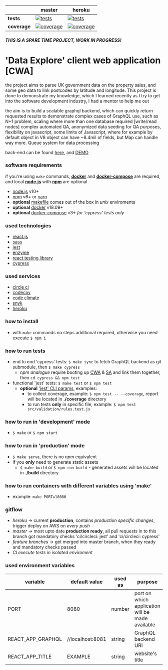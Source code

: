 [ci.tests-master-badge]: https://circleci.com/gh/anna-liepina/explore-cwa-react/tree/master.svg?style=svg
[ci.tests-master]: https://circleci.com/gh/anna-liepina/explore-cwa-react/tree/master
[ci.coverage-master-badge]: https://codecov.io/gh/anna-liepina/explore-cwa-react/branch/master/graph/badge.svg
[ci.coverage-master]: https://codecov.io/gh/anna-liepina/explore-cwa-react/branch/master

[ci.tests-heroku-badge]: https://circleci.com/gh/anna-liepina/explore-cwa-react/tree/heroku.svg?style=svg
[ci.tests-heroku]: https://circleci.com/gh/anna-liepina/explore-cwa-react/tree/heroku
[ci.coverage-heroku-badge]: https://codecov.io/gh/anna-liepina/explore-cwa-react/branch/heroku/graph/badge.svg
[ci.coverage-heroku]: https://codecov.io/gh/anna-liepina/explore-cwa-react/branch/heroku

|               | master                                                        | heroku
|---            |---                                                            | ---
| __tests__     | [![tests][ci.tests-master-badge]][ci.tests-master]            | [![tests][ci.tests-heroku-badge]][ci.tests-heroku]
| __coverage__  | [![coverage][ci.coverage-master-badge]][ci.coverage-master]   | [![coverage][ci.coverage-heroku-badge]][ci.coverage-heroku]

##### THIS IS A SPARE TIME PROJECT, WORK IN PROGRESS!

# 'Data Explore' client web application [CWA] 

the project aims to parse UK government data on the property sales, and some geo data to link postcodes by latitude and longitude.
This project is done to demonstrate my knowledge, which I learned recently as I try to get into the software development industry, I had a mentor to help me out

the aim is to build a scalable graphql backend, which can quickly return requested results
to demonstrate complex cases of GraphQL use, such as N+1 problem, scaling where more than one database required [write/read nodes]
complex automated QA, anonymized data seeding for QA purposes, flexibility on javascript, some limits of Javascript, where for example by default object in V8 object can have ~8.4mil of fields, but Map can handle way more. Queue system for data processing

back-end can be found [here](https://github.com/anna-lipina/explore-sa-node), and [DEMO](https://www.data-explorer.co.uk/)

### software requirements

if you're using `make` commands, __[docker](https://docs.docker.com/install/)__ and __[docker-compose](https://docs.docker.com/compose/install/)__ are required, and local __[node.js](https://nodejs.org/)__ with __[npm](https://www.npmjs.com/)__ are optional
* [node.js](https://nodejs.org/) v10+
* [npm](https://www.npmjs.com/) v6+ or [yarn](https://yarnpkg.com/)
* __optional__ [makefile](https://en.wikipedia.org/wiki/Makefile) comes out of the box in *unix* enviroments
* __optional__ [docker](https://www.docker.com/) v18.09+
* __optional__ [docker-compose](https://docs.docker.com/compose/) v3+ *for 'cypress' tests only*

### used technologies

* [react.js](https://reactjs.org/)
* [sass](https://sass-lang.com/)
* [jest](https://facebook.github.io/jest/)
* [enzyme](http://airbnb.io/enzyme/)
* [react testing library](https://testing-library.com/docs/react-testing-library/intro)
* [cypress](https://www.cypress.io/)

### used services

* [circle ci](https://circleci.com/dashboard)
* [codecov](https://codecov.io/)
* [code climate](https://codeclimate.com/)
* [snyk](https://snyk.io/)
* [heroku](https://www.heroku.com/)

### how to install

* with `make` commands no steps additional required, otherwise you need execute `$ npm i`

### how to run tests

* end to end 'cypress' tests: `$ make sync` to fetch GraphQL backend as git submodule, then `$ make cypress`
  * _npm analogue_ require booting up [CWA](https://github.com/anna-lipina/explore-cwa-react) & [SA](https://github.com/anna-lipina/explore-sa-node/) and link them together, then `cd cypress && npm test`
* functional 'jest' tests: `$ make test` or `$ npm test`
  * __optional__ [ 'jest' CLI params](https://facebook.github.io/jest/docs/en/cli.html), examples:
    * to collect coverage, example: `$ npm test -- --coverage`, report will be located in __./coverage__ directory
    * to run tests __only__ in specific file, example: `$ npm test src/validation/rules.test.js`

### how to run in 'development' mode

* `$ make` or `$ npm start`

### how to run in 'production' mode

* `$ make serve`, there is no *npm* equivalent
* if you __only__ need to generate static assets
  * `$ make build` or `$ npm run build` - generated assets will be located in __./build__ directory

### how to run containers with different variables using 'make'

* example: `make PORT=18080`

### gitflow

* *heroku* -> current __production__, contains *production specific changes*, trigger deploy on AWS on *every push*
* *master* -> most upto date __production ready__, all pull requests in to this branch got mandatory checks 'ci/circleci: jest' and 'ci/circleci: cypress'
* *feature branches* -> get merged into master branch, when they ready and mandatory checks passed
* *CI execute tests in isolated enviroment*

### used environment variables

| variable          | default value     | used as   | purpose
|---                |---                |---        |---
| PORT              | 8080              | number    | port on which application will be made available
| REACT_APP_GRAPHQL | //localhost:8081  | string    | GraphQL backend URI
| REACT_APP_TITLE   | EXAMPLE           | string    | website's title
